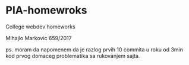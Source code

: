 # PIA-homewroks
College webdev homeworks

Mihajlo Markovic 659/2017


ps. moram da napomenem da je razlog prvih 10 commita u roku od 3min kod prvog domaceg
problematika sa rukovanjem sajta.
